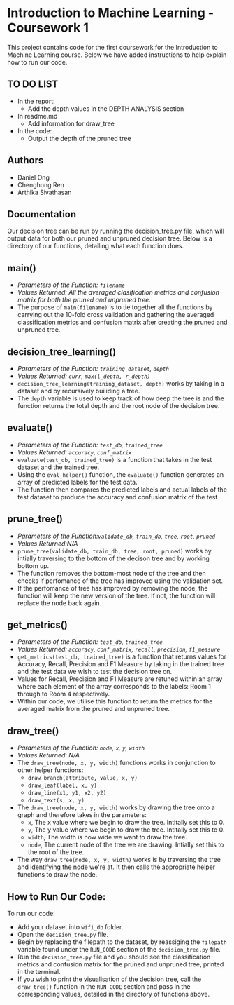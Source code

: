 # Introduction to Machine Learning - Coursework 1

This project contains code for the first coursework for the Introduction to Machine Learning course. Below we have added instructions to help explain how to run our code.

## TO DO LIST
- In the report: 
  - Add the depth values in the DEPTH ANALYSIS section
- In readme.md
  - Add information for draw_tree
- In the code:
  - Output the depth of the pruned tree

## Authors

- Daniel Ong
- Chenghong Ren
- Arthika Sivathasan 

## Documentation

Our decision tree can be run by running the decision_tree.py file, which will output data for both our pruned and unpruned decision tree. Below is a directory of our functions, detailing what each function does.

## main()
- _Parameters of the Function: `filename`_
- _Values Returned: All the averaged clasification metrics and confusion matrix for both the pruned and unpruned tree._
- The purpose of `main(filename)` is to tie together all the functions by carrying out the 10-fold cross validation and gathering the averaged classification metrics and confusion matrix after creating the pruned and unpruned tree. 

## decision_tree_learning()
- _Parameters of the Function: `training_dataset`, `depth`_
- _Values Returned: `curr`, `max(l_depth, r_depth)`_
- `decision_tree_learning(training_dataset, depth)` works by taking in a dataset and by recursively builiding a tree.
- The `depth` variable is used to keep track of how deep the tree is and the function returns the total depth and the root node of the decision tree.

## evaluate()
- _Parameters of the Function: `test_db`, `trained_tree`_
- _Values Returned: `accuracy`, `conf_matrix`_
- `evaluate(test_db, trained_tree)` is a function that takes in the test dataset and the trained tree. 
- Using the `eval_helper()` function, the `evaluate()` function generates an array of predicted labels for the test data.
- The function then compares the predicted labels and actual labels of the test dataset to produce the accuracy and confusion matrix of the test

## prune_tree()
- _Parameters of the Function:`validate_db`, `train_db`, `tree`, `root`, `pruned`_
- _Values Returned:N/A_
- `prune_tree(validate_db, train_db, tree, root, pruned)` works by intially traversing to the bottom of the decison tree and by working bottom up.
- The function removes the bottom-most node  of the tree and  then checks if perfomance of the tree has improved using the validation set. 
- If the perfomance of tree has improved by removing the node, the function will keep the new version of the tree. If not, the function will replace the node back again. 

## get_metrics()
- _Parameters of the Function: `test_db`, `trained_tree`_
- _Values Returned: `accuracy`, `conf_matrix`, `recall`, `precision`, `f1_measure`_
- `get_metrics(test_db, trained_tree)` is a function that returns values for Accuracy, Recall, Precision and F1 Measure by taking in the trained tree and the test data we wish to test the decision tree on. 
- Values for Recall, Precision and F1 Measure are retuned within an array where each element of the array corresponds to the labels: Room 1 through to Room 4 respectively. 
- Within our code, we utilise this function to return the metrics for the averaged matrix from the pruned and unpruned tree. 

## draw_tree()
- _Parameters of the Function: `node`, `x`, `y`, `width`_
- _Values Returned: N/A_
- The `draw_tree(node, x, y, width)` functions works in conjunction to other helper functions: 
  - `draw_branch(attribute, value, x, y)`
  - `draw_leaf(label, x, y)`
  - `draw_line(x1, y1, x2, y2)`
  - `draw_text(s, x, y)`
- The `draw_tree(node, x, y, width)` works by drawing the tree onto a graph and therefore takes in the parameters:
  - `x`, The x value where we begin to draw the tree. Intitally set this to 0.
  - `y`, The y value where we begin to draw the tree. Intitally set this to 0.
  - `width`, The width is how wide we want to draw the tree.
  - `node`, The current node of the tree we are drawing. Intially set this to the root of the tree.
- The way `draw_tree(node, x, y, width)` works is by traversing the tree and identifying the node we're at. It then calls the appropriate helper functions to draw the node. 

## How to Run Our Code:
To run our code:
- Add your dataset into `wifi_db` folder.
- Open the `decision_tree.py` file.
- Begin by replacing the filepath to the dataset, by reassiging the `filepath` variable found under the `RUN_CODE` section of the `decision_tree.py` file.
- Run the `decision_tree.py` file and you should see the classification metrics and confusion matrix for the pruned and unpruned tree, printed in the terminal. 
- If you wish to print the visualisation of the decision tree, call the `draw_tree()` function in the `RUN_CODE` section and pass in the corresponding values, detailed in the directory of functions above.

